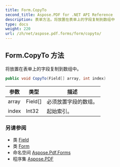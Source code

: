 ```yaml
---
title: Form.CopyTo
second_title: Aspose.PDF for .NET API Reference
description: 表单方法。将放置在表单上的字段复制到数组中
type: docs
weight: 220
url: /zh/net/aspose.pdf.forms/form/copyto/
---
```

## Form.CopyTo 方法

将放置在表单上的字段复制到数组中。

```csharp
public void CopyTo(Field[] array, int index)
```

| 参数 | 类型 | 描述 |
| --- | --- | --- |
| array | Field[] | 必须放置字段的数组。 |
| index | Int32 | 起始索引。 |

### 另请参阅

* 类 [Field](../../field/)
* 类 [Form](../)
* 命名空间 [Aspose.Pdf.Forms](../../../aspose.pdf.forms/)
* 程序集 [Aspose.PDF](../../../)